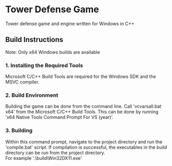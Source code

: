 # Tower Defense Game
Tower defense game and engine written for Windows in C++

## Build Instructions
Note: Only x64 Windows builds are available

### 1. Installing the Required Tools
Microsoft C/C++ Build Tools are required for the Windows SDK and the MSVC compiler.

### 2. Build Environment
Building the game can be done from the command line.
Call 'vcvarsall.bat x64' from the Microsoft C/C++ Build Tools. This can be done by running 'x64 Native Tools Command Prompt For VS (year)'.

### 3. Building
Within this command prompt, navigate to the project directory and run the 'compile.bat' script. 
If compilation is successful, the executables in the build directory can be run from the project directory.\
For example '.\build\Win32DX11.exe'